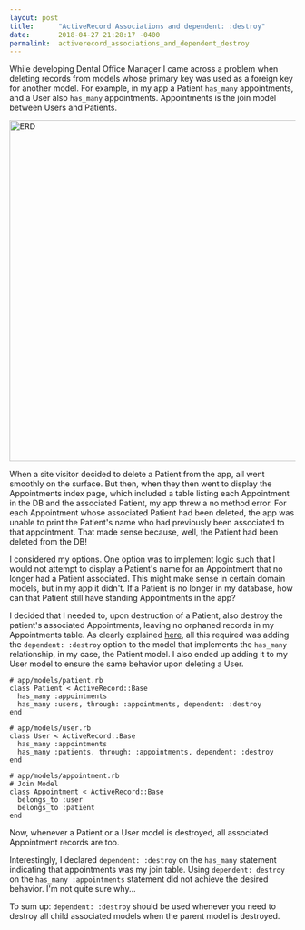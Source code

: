```yaml
---
layout: post
title:      "ActiveRecord Associations and dependent: :destroy"
date:       2018-04-27 21:28:17 -0400
permalink:  activerecord_associations_and_dependent_destroy
---
```



While developing Dental Office Manager I came across a problem when deleting records from models whose primary key was used as a foreign key for another model. For example, in my app a Patient `has_many` appointments, and a User also `has_many` appointments. Appointments is the join model between Users and Patients.

<img src="https://i.imgur.com/cW6Z15j.png" alt="ERD" style="width: 600px;"/>


When a site visitor decided to delete a Patient from the app, all went smoothly on the surface. But then, when they then went to display the Appointments index page, which included a table listing each Appointment in the DB and the associated Patient, my app threw a no method error. For each Appointment whose associated Patient had been deleted, the app was unable to print the Patient's name who had previously been associated to that appointment. That made sense because, well, the Patient had been deleted from the DB!

I considered my options. One option was to implement logic such that I would not attempt to display a Patient's name for an Appointment that no longer had a Patient associated. This might make sense in certain domain models, but in my app it didn't. If a Patient is no longer in my database, how can that Patient still have standing Appointments in the app?

I decided that I needed to, upon destruction of a Patient, also destroy the patient's associated Appointments, leaving no orphaned records in my Appointments table. As clearly explained [here](http://guides.rubyonrails.org/association_basics.html#why-associations-questionmark), all this required was adding the `dependent: :destroy` option to the model that implements the `has_many` relationship, in my case, the Patient model. I also ended up adding it to my User model to ensure the same behavior upon deleting a User.

```
# app/models/patient.rb
class Patient < ActiveRecord::Base
  has_many :appointments
  has_many :users, through: :appointments, dependent: :destroy
end
```

```
# app/models/user.rb
class User < ActiveRecord::Base
  has_many :appointments
  has_many :patients, through: :appointments, dependent: :destroy
end
```

```
# app/models/appointment.rb
# Join Model
class Appointment < ActiveRecord::Base
  belongs_to :user
  belongs_to :patient
end
```

Now, whenever a Patient or a User model is destroyed, all associated Appointment records are too.

Interestingly, I declared `dependent: :destroy` on the `has_many` statement indicating that appointments was my join table. Using `dependent: destroy` on the `has_many :appointments` statement did not achieve the desired behavior. I'm not quite sure why...

To sum up: `dependent: :destroy` should be used whenever you need to destroy all child associated models when the parent model is destroyed.

